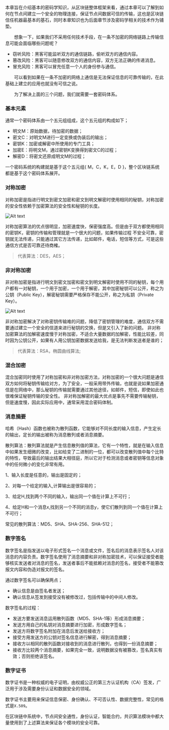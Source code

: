 本章旨在介绍基本的密码学知识，从区块链整体框架来看，通过本章可以了解到如何在节点间建立一个安全的物理连接，保证节点间数据可信的传输，这也是区块链信任机器最基本的基石，同时本章知识也为后面章节涉及密码学相关的技术作为铺垫。

&emsp;&emsp;想象一下，如果我们不采用任何技术手段，在一条不加密的网络链路上传输信息可能会面临哪些问题呢？
- 窃听风险：黑客可能监听双方的通信链路，偷听双方的通信内容。
- 篡改风险：黑客可以随意修改双方的通信内容，双方无法正确的传递消息。
- 冒充风险：黑客可以冒充任意一个人的身份参与通信。

&emsp;&emsp;可以看到如果在一条不加密的网络上通信是无法保证信息的可靠传输的，在此基础上建立的应用也就没有可信之说。

&emsp;&emsp;为了解决上面的三个问题，我们就需要一套密码体系。

### 基本元素
通常一个密码体系由一个五元组组成，这个五元组的构成如下；
- 明文M：原始数据，待加密的数据；
- 密文C：对明文M进行一定变换或伪装后的输出；
- 密钥K：加密或解密中所使用的专门工具；
- 加密E：将明文M，通过密钥K变换得到密文C的过程；
- 解密D：将密文还原成明文M的过程；


一个密码系统的构建就是基于这个五元组{ M，C，K，E，D }，整个区块链系统都是基于这个密码体系展开。

### 对称加密
对称加密是指进行明文到密文加密和密文到明文解密时使用相同的秘钥，对称加密的安全性依赖于加密算法的安全性和秘钥的长度。

![Alt text](https://github.com/Ice-Storm/structure-and-interpretation-of-blockchain/blob/master/img/chapter_1/1.png?raw=true)

对称加密算法的优点很明显，加密速度快，保密强度高。但是由于双方都使用相同的密钥K，密钥的传输和管理就是一个很大的问题，如果传输过程
不安全可靠，密钥就无法传递，只能通过其它方法传递，比如邮件，电话，短信等方式，可是这些通信方式是否可靠还待商榷。

> 代表算法：DES，AES；

### 非对称加密
非对称加密是指进行明文到密文加密和密文到明文解密时使用不同的秘钥，每个用户都有一对秘钥，一个用于加密，一个用于解密，其中加密秘钥可以公开，称之为公钥（Public Key），解密秘钥需要严格保存不能公开，称之为私钥（Private Key）。

![Alt text](https://github.com/Ice-Storm/structure-and-interpretation-of-blockchain/blob/master/img/chapter_1/2.png?raw=true)


非对称加密解决了对称密钥传输难的问题，降低了密钥管理的难度，通信双方不需要通过建立一个安全的信道来进行秘钥的交换，但是又引入了新的问题。
非对称加密算法的加解密速度慢于对称加密，不适合大量数据的加解密，性能比较差，同时因为公钥公开，如果有人用公钥加密数据发送给我，是无法判断发送者是谁的；

> 代表算法：RSA，椭圆曲线算法;

### 混合加密
混合加密同时使用了对称加密和非对称加密方法，对称加密的一个很大问题是通信双方如何将秘钥传输给对方，为了安全，一般采用带外传输，也就是说如果加密通信是在网络中，那么秘钥的传输就需要通过其他途径，如邮件，短信，即使如此也很难保证秘钥传输的安全性。
非对称加解密的最大优点是事先不需要传输秘钥，但是速度慢，因此实际应用中，通常采用混合密码体制。

### 消息摘要
哈希（Hash）函数也被称为散列函数，它能够对不同长度的输入信息，产生定长的输出，定长的输出被称为消息散列或者消息摘要。

散列算法：散列算法就是产生信息散列值的算法，它有一个特性，就是在输入信息中如果发生细微的改变，比如给变了二进制的一位，都可以改变散列值中每个比特的特性，导致最后的输出结果大相径庭，所以它对于检测消息或者密钥等信息对象中的任何微小的变化非常有用。

1、输入长度是任意的，输出是固定的；

2、对每一个给定的输入,计算输出是很容易的；

3、给定H,找到两个不同的输入，输出同一个值在计算上不可行；

4、给定H和一个消息x,找到另一个不同的消息y，使它们散列到同一个值在计算上不可行；

常见的散列算法：MD5、SHA、SHA-256、SHA-512；

### 数字签名
数字签名是指发送以电子形式签名一个消息或文件，签名后的消息表示签名人对该消息的内容负责。数字签名使用了消息摘要和非对称加密技术，可以保证接受者能够核实发送者对消息的签名，发送者事后不能抵赖对消息的签名，接受者不能篡改报文内容和伪造对报文的签名。

通过数字签名可以确保两点；
- 确认信息是由签名者发送；
- 确认信息从签发到接受没有被修改过，包括传输中的中间人修改。

数字签名的过程：
- 发送方要发送消息运用散列函数（MD5、SHA-1等）形成消息摘要；
- 发送方用自己的私钥对消息摘要进行加密，形成数字签名；
- 发送方将数字签名附加在消息后发送给接收方；
- 接受方用发送方的公钥对签名信息进行解密，得到消息摘要；
- 接收方以相同的散列函数对接收到的消息进行散列，也得到一份消息摘要；
- 接收方比较两个消息摘要，如果完全一致，说明数据没有被篡改，签名真实有效；否则拒绝该签名。

### 数字证书
数字证书是一种权威的电子证明，由权威公正的第三方认证机构（CA）签发，广泛用于涉及需要身份认证和数据安全的领域。

数字证书主要用来保证信息保密、身份确认、不可否认性、数据完整性，常见的格式是`X.509`。

在区块链中系统中，节点间安全通性，身份认证，智能合约，共识算法模块中都大量使用到了上述算法来保证各个模块的安全可靠。
